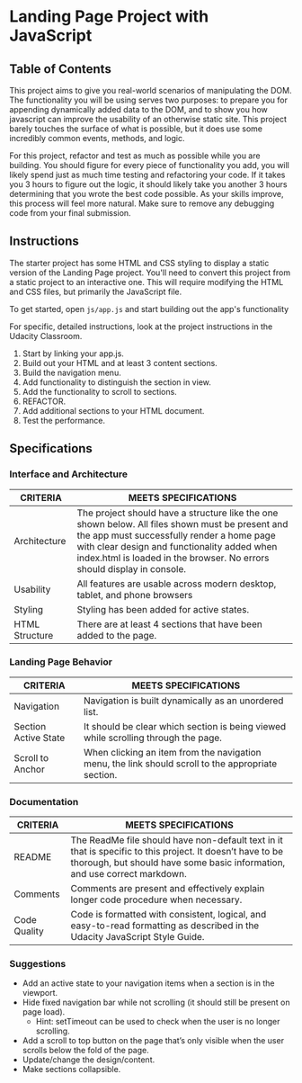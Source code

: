 # Landing Page Project with JavaScript

## Table of Contents

This project aims to give you real-world scenarios of manipulating the DOM. The functionality you will be using serves two purposes: to prepare you for appending dynamically added data to the DOM, and to show you how javascript can improve the usability of an otherwise static site. This project barely touches the surface of what is possible, but it does use some incredibly common events, methods, and logic.

For this project, refactor and test as much as possible while you are building. You should figure for every piece of functionality you add, you will likely spend just as much time testing and refactoring your code. If it takes you 3 hours to figure out the logic, it should likely take you another 3 hours determining that you wrote the best code possible. As your skills improve, this process will feel more natural. Make sure to remove any debugging code from your final submission.

## Instructions

The starter project has some HTML and CSS styling to display a static version of the Landing Page project. You'll need to convert this project from a static project to an interactive one. This will require modifying the HTML and CSS files, but primarily the JavaScript file.

To get started, open `js/app.js` and start building out the app's functionality

For specific, detailed instructions, look at the project instructions in the Udacity Classroom.

1. Start by linking your app.js.
2. Build out your HTML and at least 3 content sections.
3. Build the navigation menu.
4. Add functionality to distinguish the section in view. 
5. Add the functionality to scroll to sections.
6. REFACTOR.
7. Add additional sections to your HTML document.
8. Test the performance. 

## Specifications

### Interface and Architecture

| CRITERIA | MEETS SPECIFICATIONS |
| -------- | ------------------   |
| Architecture| The project should have a structure like the one shown below. All files shown must be present and the app must successfully render a home page with clear design and functionality added when index.html is loaded in the browser. No errors should display in console. |
| Usability | All features are usable across modern desktop, tablet, and phone browsers |
| Styling | Styling has been added for active states. |
| HTML Structure | There are at least 4 sections that have been added to the page.|

### Landing Page Behavior

| CRITERIA | MEETS SPECIFICATIONS |
| -------- | ------------------   |
| Navigation | Navigation is built dynamically as an unordered list.|
| Section Active State | It should be clear which section is being viewed while scrolling through the page.|
| Scroll to Anchor | When clicking an item from the navigation menu, the link should scroll to the appropriate section.|

### Documentation

| CRITERIA | MEETS SPECIFICATIONS |
| -------- | ------------------   |
| README | The ReadMe file should have non-default text in it that is specific to this project. It doesn’t have to be thorough, but should have some basic information, and use correct markdown.|
| Comments | Comments are present and effectively explain longer code procedure when necessary.|
|Code Quality| Code is formatted with consistent, logical, and easy-to-read formatting as described in the Udacity JavaScript Style Guide.|

### Suggestions

- Add an active state to your navigation items when a section is in the viewport.
- Hide fixed navigation bar while not scrolling (it should still be present on page load).
    - Hint: setTimeout can be used to check when the user is no longer scrolling.
- Add a scroll to top button on the page that’s only visible when the user scrolls below the fold of the page.
- Update/change the design/content.
- Make sections collapsible.

